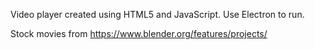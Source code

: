 Video player created using HTML5 and JavaScript. Use Electron to run.

Stock movies from https://www.blender.org/features/projects/